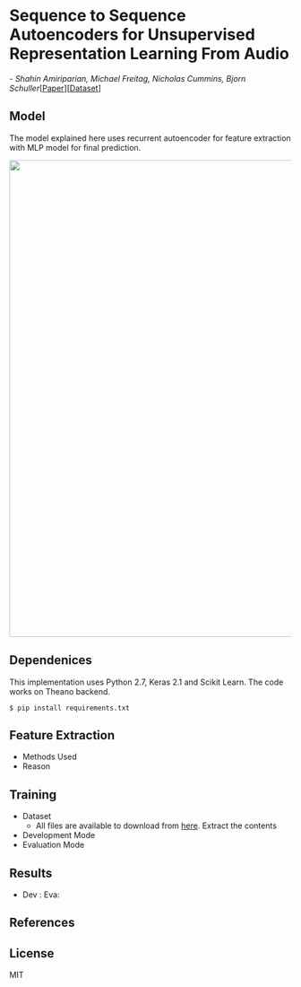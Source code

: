 # Sequence to Sequence Autoencoders for Unsupervised Representation Learning From Audio

*- Shahin Amiriparian, Michael Freitag, Nicholas Cummins, Bjorn Schuller*[[Paper](https://www.cs.tut.fi/sgn/arg/dcase2017/documents/workshop_papers/DCASE2017Workshop_Amiriparian_172.pdf)][[Dataset](http://www.cs.tut.fi/sgn/arg/dcase2017/challenge/task-acoustic-scene-classification)]

## Model

The model explained here uses recurrent autoencoder for feature extraction with MLP model for final prediction.

<img src="https://github.com/akshitac8/Summaries/blob/master/seq2seq_RNN/Presentation1.jpg" width ="850">

## Dependenices
This implementation uses Python 2.7, Keras 2.1 and Scikit Learn. The code works on Theano backend.
```
$ pip install requirements.txt
```
## Feature Extraction
- Methods Used
- Reason

## Training
- Dataset
    - All files are available to download from [here](http://www.cs.tut.fi/sgn/arg/dcase2016/task-acoustic-scene-classification). Extract the contents 
- Development Mode
- Evaluation Mode

## Results
- Dev :                                                         Eva: 

## References

## License

MIT










